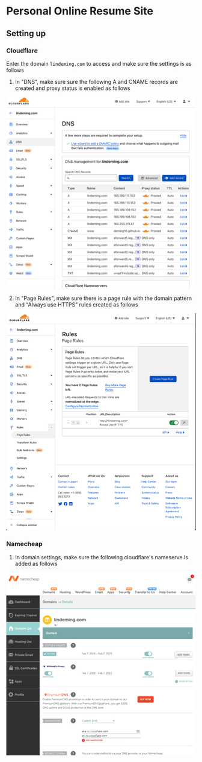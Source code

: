 # Personal Online Resume Site

## Setting up

### Cloudflare

Enter the domain `lindeming.com` to access and make sure the settings is as follows

1. In "DNS", make sure sure the following A and CNAME records are created and proxy status is enabled as follows

![cloudflare-dns](./docs/cloudflare-dns.png)

2. In "Page Rules", make sure there is a page rule with the domain pattern and "Always use HTTPS" rules created as follows

![cloudflare-pagerules](./docs/cloudflare-pagerules.png)


### Namecheap

1. In domain settings, make sure the following cloudflare's nameserve is added as follows

![namecheap-domain](./docs/namecheap-domain.png)